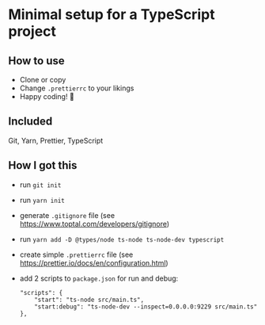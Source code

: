 # Minimal setup for a TypeScript project

## How to use

-   Clone or copy
-   Change `.prettierrc` to your likings
-   Happy coding! 🚀

## Included

Git, Yarn, Prettier, TypeScript

## How I got this

-   run `git init`
-   run `yarn init`
-   generate `.gitignore` file (see https://www.toptal.com/developers/gitignore)
-   run `yarn add -D @types/node ts-node ts-node-dev typescript`
-   create simple `.prettierrc` file (see https://prettier.io/docs/en/configuration.html)
-   add 2 scripts to `package.json` for run and debug:

        "scripts": {
            "start": "ts-node src/main.ts",
            "start:debug": "ts-node-dev --inspect=0.0.0.0:9229 src/main.ts"
        },
